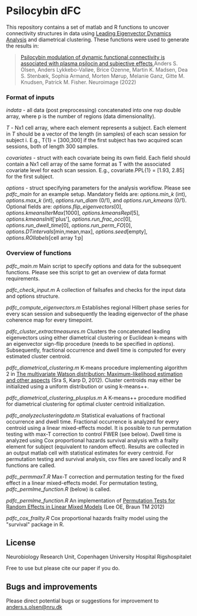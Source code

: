 # Psilocybin dFC

This repository contains a set of matlab and R functions to uncover connectivity structures in data using [Leading Eigenvector Dynamics Analysis](https://sites.google.com/site/cvjoanacabral/codes/leida-leading-eigenvector-dynamics-analysis) and diametrical clustering. These functions were used to generate the results in:

>[Psilocybin modulation of dynamic functional connectivity is associated with plasma psilocin and subjective effects ](doi.org/10.1016/j.neuroimage.2022.119716) 
Anders S. Olsen, Anders Lykkebo-Valløe, Brice Ozenne, Martin K. Madsen, Dea S. Stenbæk, Sophia Armand, Morten Mørup, Melanie Ganz, Gitte M. Knudsen, Patrick M. Fisher. Neuroimage (2022)

### Format of inputs
*indata* - all data (post preprocessing) concatenated into one nxp double array, where p is the number of regions (data dimensionality).

*T* - Nx1 cell array, where each element represents a subject. Each element in *T* should be a vector of the length (in samples) of each scan session for subject i. E.g., T{1} = [300,300] if the first subject has two acquired scan sessions, both of length 300 samples.

*covariates* - struct with each covariate being its own field. Each field should contain a Nx1 cell array of the same format as T with the associated covariate level for each scan session. E.g.,  covariate.PPL{1} = [1.93, 2.85] for the first subject.

*options* - struct specifying parameters for the analysis workflow. Please see *pdfc_main* for an example setup. Mandatory fields are: 
*options.min_k* (int), *options.max_k* (int), *options.run_diam* (0/1), and *options.run_kmeans* (0/1). 
Optional fields are: 
*options.flip_eigenvectors*[0], *options.kmeansIterMax*[1000], *options.kmeansRepl*[5], *options.kmeansInit*['plus'], *options.run_frac_occ*[0], *options.run_dwell_time*[0], *options.run_perm_FO*[0], *options.DTintervals*[min,mean,max], *options.seed*[empty], *options.ROIlabels*[cell array 1:p]


### Overview of functions
*pdfc_main.m*
Main script to specify options and data for the subsequent functions. Please see this script to get an overview of data format requirements.

*pdfc_check_input.m*
A collection of failsafes and checks for the input data and options structure.

*pdfc_compute_eigenvectors.m*
Establishes regional Hilbert phase series for every scan session and subsequently the leading eigenvector of the phase coherence map for every timepoint.

*pdfc_cluster_extractmeasures.m*
Clusters the concatenated leading eigenvectors using either diametrical clustering or Euclidean k-means with an eigenvector sign-flip procedure (needs to be specified in *options*). Subsequently, fractional occurrence and dwell time is computed for every estimated cluster centroid. 

*pdfc_diametrical_clustering.m*
K-means procedure implementing algorithm 2 in [The multivariate Watson distribution: Maximum-likelihood estimation and other aspects](https://www.sciencedirect.com/science/article/pii/S0047259X12002084) (Sra S, Karp D, 2012). Cluster centroids may either be initialized using a uniform distribution or using k-means++.

*pdfc_diametrical_clustering_plusplus.m*
A K-means++ procedure modified for diametrical clustering for optimal cluster centroid initialization.

*pdfc_analyzeclusteringdata.m*
Statistical evaluations of fractional occurrence and dwell time. Fractional occurrence is analyzed for every centroid using a linear mixed-effects model. It is possible to run permutation testing with max-T correction to control FWER (see below). Dwell time is analyzed using Cox proportional hazards survival analysis with a frailty element for subject (equivalent to random effect). Results are collected in an output matlab cell with statistical estimates for every centroid. For permutation testing and survival analysis, csv files are saved locally and R functions are called. 

*pdfc_permmaxT.R*
Max-T correction and permutation testing for the fixed effect in a linear mixed-effects model. For permutation testing, *pdfc_permlme_function.R* (below) is called. 

*pdfc_permlme_function.R*
An implementation of [Permutation Tests for Random Effects in Linear Mixed Models](https://www.jstor.org/stable/23270450?seq=1#metadata_info_tab_contents) (Lee OE, Braun TM 2012)

*pdfc_cox_frailty.R*
Cox proportional hazards frailty model using the "survival" package in R. 


## License
Neurobiology Research Unit, Copenhagen University Hospital Rigshospitalet

Free to use but please cite our paper if you do.

## Bugs and improvements
Please direct potential bugs or suggestions for improvement to anders.s.olsen@nru.dk
